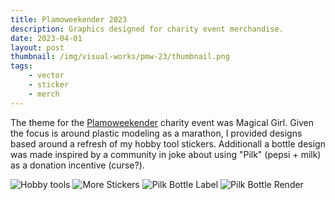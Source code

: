 ```yaml
---
title: Plamoweekender 2023
description: Graphics designed for charity event merchandise.
date: 2023-04-01
layout: post
thumbnail: /img/visual-works/pmw-23/thumbnail.png
tags:
    - vector
    - sticker
    - merch
---
```


The theme for the [Plamoweekender](https://plamoweekender.com) charity event was Magical Girl. Given the focus is around plastic modeling as a marathon, I provided designs based around a refresh of my hobby tool stickers. Additionall a bottle design was made inspired by a community in joke about using "Pilk" (pepsi + milk) as a donation incentive (curse?).

![Hobby tools](/img/visual-works/pmw-23/tools.png)
![More Stickers](/img/visual-works/pmw-23/stickers.png)
![Pilk Bottle Label](/img/visual-works/pmw-23/pilk_label.png)
![Pilk Bottle Render](/img/visual-works/pmw-23/pilk_bottle.png)